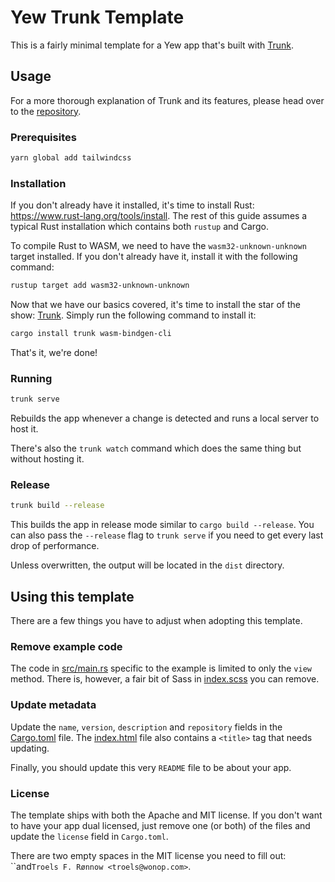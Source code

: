 # Yew Trunk Template

This is a fairly minimal template for a Yew app that's built with [Trunk].

## Usage

For a more thorough explanation of Trunk and its features, please head over to
the [repository][trunk].

### Prerequisites

```bash
yarn global add tailwindcss
```

### Installation

If you don't already have it installed, it's time to install Rust:
<https://www.rust-lang.org/tools/install>. The rest of this guide assumes a
typical Rust installation which contains both `rustup` and Cargo.

To compile Rust to WASM, we need to have the `wasm32-unknown-unknown` target
installed. If you don't already have it, install it with the following command:

```bash
rustup target add wasm32-unknown-unknown
```

Now that we have our basics covered, it's time to install the star of the show:
[Trunk]. Simply run the following command to install it:

```bash
cargo install trunk wasm-bindgen-cli
```

That's it, we're done!

### Running

```bash
trunk serve
```

Rebuilds the app whenever a change is detected and runs a local server to host
it.

There's also the `trunk watch` command which does the same thing but without
hosting it.

### Release

```bash
trunk build --release
```

This builds the app in release mode similar to `cargo build --release`. You can
also pass the `--release` flag to `trunk serve` if you need to get every last
drop of performance.

Unless overwritten, the output will be located in the `dist` directory.

## Using this template

There are a few things you have to adjust when adopting this template.

### Remove example code

The code in [src/main.rs](src/main.rs) specific to the example is limited to
only the `view` method. There is, however, a fair bit of Sass in
[index.scss](index.scss) you can remove.

### Update metadata

Update the `name`, `version`, `description` and `repository` fields in the
[Cargo.toml](Cargo.toml) file. The [index.html](index.html) file also contains a
`<title>` tag that needs updating.

Finally, you should update this very `README` file to be about your app.

### License

The template ships with both the Apache and MIT license. If you don't want to
have your app dual licensed, just remove one (or both) of the files and update
the `license` field in `Cargo.toml`.

There are two empty spaces in the MIT license you need to fill out: ``and`Troels
F. Rønnow <troels@wonop.com>`.

[trunk]: https://github.com/thedodd/trunk
